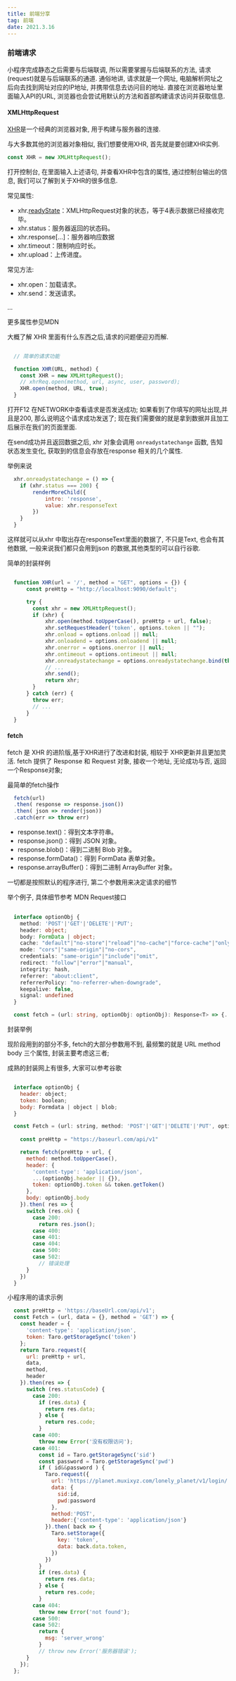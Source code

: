```yaml
---
title: 前端分享
tag: 前端
date: 2021.3.16
---
```


### 前端请求

  小程序完成静态之后需要与后端联调, 所以需要掌握与后端联系的方法, 请求(request)就是与后端联系的通道.
  通俗地讲, 请求就是一个网址, 电脑解析网址之后向去找到网址对应的IP地址, 并携带信息去访问目的地址. 直接在浏览器地址里面输入API的URL, 浏览器也会尝试用默认的方法和首部构建请求访问并获取信息.

#### XMLHttpRequest

  [XHR](https://developer.mozilla.org/zh-CN/docs/Web/API/XMLHttpRequest)是一个经典的浏览器对象, 用于构建与服务器的连接.

  与大多数其他的浏览器对象相似, 我们想要使用XHR, 首先就是要创建XHR实例.
  ``` js
  const XHR = new XMLHttpRequest();
  ```

  打开控制台, 在里面输入上述语句, 并查看XHR中包含的属性, 通过控制台输出的信息, 我们可以了解到关于XHR的很多信息.

  常见属性:

  * xhr.[readyState](https://developer.mozilla.org/zh-CN/docs/Web/API/XMLHttpRequest/readyState)：XMLHttpRequest对象的状态，等于4表示数据已经接收完毕。
  * xhr.status：服务器返回的状态码。
  * xhr.response[...]：服务器响应数据
  * xhr.timeout：限制响应时长。
  * xhr.upload：上传进度。

  常见方法:

  * xhr.open：加载请求。
  * xhr.send：发送请求。

  ...

  更多属性参见MDN

  大概了解 XHR 里面有什么东西之后,请求的问题便迎刃而解.

  ``` js

    // 简单的请求功能

    function XHR(URL, method) {
      const XHR = new XMLHttpRequest();
      // xhrReq.open(method, url, async, user, password);
      XHR.open(method, URL, true);
    }

  ```

  打开F12 在NETWORK中查看请求是否发送成功;
  如果看到了你填写的网址出现,并且是200, 那么说明这个请求成功发送了;
  现在我们需要做的就是拿到数据并且加工后展示在我们的页面里面.

  在send成功并且返回数据之后, xhr 对象会调用 `onreadystatechange` 函数, 告知状态发生变化, 获取到的信息会存放在response 相关的几个属性.

  举例来说

  ``` js
    xhr.onreadystatechange = () => {
      if (xhr.status === 200) {
          renderMoreChild({
              intro: 'response',
              value: xhr.responseText
          })
      }
    }
  ```

  这样就可以从xhr 中取出存在responseText里面的数据了, 不只是Text, 也会有其他数据, 一般来说我们都只会用到json 的数据,其他类型的可以自行谷歌.

  简单的封装样例

  ``` js

    function XHR(url = '/', method = "GET", options = {}) {
        const preHttp = "http://localhost:9090/default";

        try {
          const xhr = new XMLHttpRequest();
          if (xhr) {
              xhr.open(method.toUpperCase(), preHttp + url, false);
              xhr.setRequestHeader('token', options.token || "");
              xhr.onload = options.onload || null;
              xhr.onloadend = options.onloadend || null;
              xhr.onerror = options.onerror || null;
              xhr.ontimeout = options.ontimeout || null;
              xhr.onreadystatechange = options.onreadystatechange.bind(this, xhr) || null;
              // ...
              xhr.send();
              return xhr;
          }
        } catch (err) {
          throw err;
          // ...
        }
    }

  ```


#### fetch

  fetch 是 XHR 的进阶版,基于XHR进行了改进和封装, 相较于 XHR更新并且更加灵活.
  fetch 提供了 Response 和 Request 对象, 接收一个地址, 无论成功与否, 返回一个Response对象;

  最简单的fetch操作

  ``` js
    fetch(url)
    .then( response => response.json())
    .then( json => render(json))
    .catch(err => throw err)
  ``` 
  - response.text()：得到文本字符串。
  - response.json()：得到 JSON 对象。
  - response.blob()：得到二进制 Blob 对象。
  - response.formData()：得到 FormData 表单对象。
  - response.arrayBuffer()：得到二进制 ArrayBuffer 对象。

  一切都是按照默认的程序进行, 第二个参数用来决定请求的细节

  举个例子, 具体细节参考 MDN Request接口

  ``` ts
    
    interface optionObj {
      method: 'POST'|'GET'|'DELETE'|'PUT';
      header: object;
      body: FormData | object;
      cache: "default"|"no-store"|"reload"|"no-cache"|"force-cache"|"only-if-cached",
      mode: "cors"|"same-origin"|"no-cors", 
      credentials: "same-origin"|"include"|"omit",
      redirect: "follow"|"error"|"manual",
      integrity: hash,
      referrer: "about:client",
      referrerPolicy: "no-referrer-when-downgrade",
      keepalive: false,
      signal: undefined
    }

    const fetch = (url: string, optionObj: optionObj): Response<T> => {...}

  ```

  封装举例

  现阶段用到的部分不多, fetch的大部分参数用不到, 最频繁的就是 URL method body 三个属性, 封装主要考虑这三者;

  成熟的封装网上有很多, 大家可以参考谷歌

  ``` js

    interface optionObj {
      header: object;
      token: boolean;
      body: Formdata | object | blob;
    }

    const Fetch = (url: string, method: 'POST'|'GET'|'DELETE'|'PUT', optionObj: optionObj): Response => {
      
      const preHttp = "https://baseurl.com/api/v1"

      return fetch(preHttp + url, {
        method: method.toUpperCase(),
        header: {
          'content-type': 'application/json',
          ...(optionObj.header || {}),
          token: optionObj.token && token.getToken()
        },
        body: optionObj.body
      }).then( res => {
        switch (res.ok) {
          case 200: 
            return res.json();
          case 400:
          case 401:
          case 404:
          case 500:
          case 502:
            // 错误处理
        }
      })
    }


  ```

  小程序用的请求示例


  ``` js
    const preHttp = 'https://baseUrl.com/api/v1';
    const Fetch = (url, data = {}, method = 'GET') => {
      const header = {
        'content-type': 'application/json',
        token: Taro.getStorageSync('token')
      };
      return Taro.request({
        url: preHttp + url,
        data,
        method,
        header
      }).then(res => {
        switch (res.statusCode) {
          case 200: 
            if (res.data) {
              return res.data;
            } else {
              return res.code;
            }
          case 400:
            throw new Error('没有权限访问');
          case 401:
            const id = Taro.getStorageSync('sid')
            const password = Taro.getStorageSync('pwd')
            if ( id&&password ) {
              Taro.request({
                url: 'https://planet.muxixyz.com/lonely_planet/v1/login/',
                data: {
                  sid:id,
                  pwd:password
                },
                method:'POST',
                header:{'content-type': 'application/json'}
              }).then( back => {
                Taro.setStorage({
                  key: 'token',
                  data: back.data.token,
                })
              })
            }
            if (res.data) {
              return res.data;
            } else {
              return res.code;
            }
          case 404:
            throw new Error('not found');
          case 500:
          case 502:
            return {
              msg: 'server_wrong'
            }
            // throw new Error('服务器错误');
        }
      });
    };
  ```


  